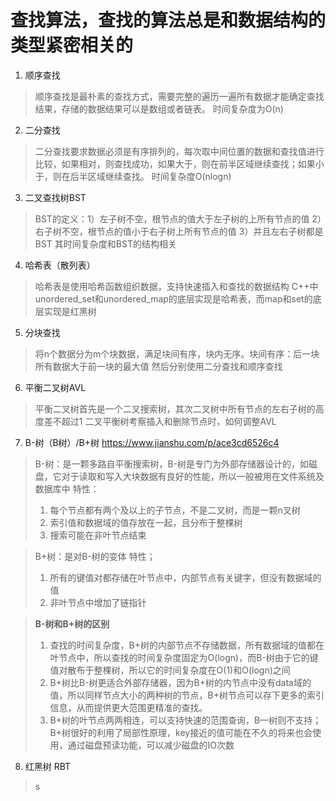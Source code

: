 # **查找算法，查找的算法总是和数据结构的类型紧密相关的**

1. 顺序查找
> 顺序查找是最朴素的查找方式，需要完整的遍历一遍所有数据才能确定查找结果，存储的数据结果可以是数组或者链表。
> 时间复杂度为O(n)

2. 二分查找
> 二分查找要求数据必须是有序排列的，每次取中间位置的数据和查找值进行比较，如果相对，则查找成功，如果大于，则在前半区域继续查找；如果小于，则在后半区域继续查找。
> 时间复杂度O(nlogn)

3. 二叉查找树BST
> BST的定义：1）左子树不空，根节点的值大于左子树的上所有节点的值 2）右子树不空，根节点的值小于右子树上所有节点的值 3）并且左右子树都是BST
> 其时间复杂度和BST的结构相关

4. 哈希表（散列表）
> 哈希表是使用哈希函数组织数据，支持快速插入和查找的数据结构
> C++中unordered_set和unordered_map的底层实现是哈希表，而map和set的底层实现是红黑树

5. 分块查找
> 将n个数据分为m个块数据，满足块间有序，块内无序。块间有序：后一块所有数据大于前一块的最大值
> 然后分别使用二分查找和顺序查找

6. 平衡二叉树AVL
> 平衡二叉树首先是一个二叉搜索树，其次二叉树中所有节点的左右子树的高度差不超过1
> 二叉平衡树考察插入和删除节点时，如何调整AVL

7. B-树（B树）/B+树 https://www.jianshu.com/p/ace3cd6526c4
> B-树：是一颗多路自平衡搜索树，B-树是专门为外部存储器设计的，如磁盘，它对于读取和写入大块数据有良好的性能，所以一般被用在文件系统及数据库中
> 特性：
> 1. 每个节点都有两个及以上的子节点，不是二叉树，而是一颗n叉树
> 2. 索引值和数据域的值存放在一起，且分布于整棵树
> 3. 搜索可能在非叶节点结束

> B+树：是对B-树的变体
> 特性；
> 1. 所有的键值对都存储在叶节点中，内部节点有关键字，但没有数据域的值
> 2. 非叶节点中增加了链指针

> **B-树和B+树的区别**
> 1. 查找的时间复杂度，B+树的内部节点不存储数据，所有数据域的值都在叶节点中，所以查找的时间复杂度固定为O(logn)，而B-树由于它的键值对散布于整棵树，所以它的时间复杂度在O(1)和O(logn)之间
> 2. B+树比B-树更适合外部存储器，因为B+树的内节点中没有data域的值，所以同样节点大小的两种树的节点，B+树节点可以存下更多的索引信息，从而提供更大范围更精准的查找。
> 3. B+树的叶节点两两相连，可以支持快速的范围查询，B—树则不支持；B+树很好的利用了局部性原理，key接近的值可能在不久的将来也会使用，通过磁盘预读功能，可以减少磁盘的IO次数

8. 红黑树 RBT
> s
